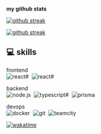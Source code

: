 <b>my github stats</b>

[![github streak](https://github-readme-stats.vercel.app/api?username=lukassuprer&show_icons=true&include_all_commits=true&count_private=true&theme=dark&hide_border=true)](https://git.io/streak-stats)

[![github streak](http://github-readme-streak-stats.herokuapp.com?user=lukassuprer&theme=dark&hide_border=true)](https://git.io/streak-stats)

<h2>💻&nbsp;skills</h2>

frontend <br/>
![react#](https://img.shields.io/badge/-react-262626?style=for-the-badge&logo=react&logocolor=#7ed0ef)&nbsp;
![react#](https://img.shields.io/badge/-nextjs-262626?style=for-the-badge&logo=nextdotjs)&nbsp;

backend <br/>
![node.js](https://img.shields.io/badge/-node.js-262626?style=for-the-badge&logo=node.js&logocolor=ffca28)&nbsp;
![typescript#](https://img.shields.io/badge/-typescript-262626?style=for-the-badge&logo=typescript&logocolor=#3478c6)&nbsp;
![prisma](https://img.shields.io/badge/-prisma-262626?style=for-the-badge&logo=prisma)&nbsp;

devops <br/>
![docker](https://img.shields.io/badge/-docker-262626?style=for-the-badge&logo=docker)&nbsp;
![git](https://img.shields.io/badge/-git-262626?style=for-the-badge&logo=git)&nbsp;
![teamcity](https://img.shields.io/badge/-teamcity-262626?style=for-the-badge&logo=teamcity)&nbsp;

[![wakatime](https://wakatime.com/badge/user/a28fd15c-1370-418f-87af-19a8ba619a6c.svg)](https://wakatime.com/a28fd15c-1370-418f-87af-19a8ba619a6c)
